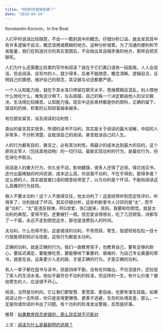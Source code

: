 ```yaml
---
title: "阿Q的求爱错在哪？"
date: "2019-04-24"
---
```


Konstantin Korovin，In the Boat

  

人们平时说话比较随意，不会一一甄别其中的概念。仔细分析口话，就会发现其中有许多逻辑不自洽，概念误用或模糊的地方。这种分析很累，为了沟通的便利和节省能量，我们在知道对方的真实意图后，不会指出其自相矛盾的地方，那样会把天聊死。

人们为什么还需要比较累的写作和阅读？就在于它们离口语有一段距离。人人会说话，但会阅读、会写作的人，就少得多，后者不能随意，概念清晰，逻辑自洽，证明自己的猜想，维护自己的观念，其证据与论述都要严密。

一个人认知能力弱，就在于其水准只停留在聊天水平，思维模糊且混乱，别人喂他什么他吃什么，难免泥沙俱下，左右摇摆，自己的每一个决定都由他人的议论裁决，生活得比较痛苦。认知能力强，现实中这些素材都是你的原料，正确的留下，错误的扔掉，积累的认知财富越来越多。

有位朋友留言，谈及阅读的功利性：

类似的留言其实很多，所谓的读书不功利，其实是关于阅读的最大误解，中招的人非常多，不分析清楚，会耽误自己的阅读。甚至耽误自己的人生。

人的行为都有目的，换言之，必有其功利性。用最少的成本达到最大的目的，这个原则主宰人（包括其他动物）的一切行动。最能实现功利的行为，是最优行为，将在进化中胜出。

阅读是人的重大行为，你久坐不动，影响健康，很多人还得了近视，得花钱买书，还付出最稀缺的时间资源，成本这么高，你说我不功利，不在乎得到，那得多傻？这么想的人，其实就是被口语的随意给带歪了，以为功利是个坏词，不能和阅读这么高雅的行为挂钩。

做人不要太功利！这个人不值得交往，他太功利了！这是经常听到否定性评价，听得多了，功利就成了坏词。其实仔细分析，这些判断里令人讨厌的是“太”，而不是“功利”，“太”是违反规律。阿Q求爱，张口就来，吴妈，我要和你困觉。就是太功利的典型。爱得不到，还要被打一顿。但恋爱谈得很长，吃了几百顿饭，诗都写了一千篇，永远不走到困觉这步，那也是浪费别人的时间。

太功利，什么也得不到，这是错误的功利。不劳而获，寄生，指望轻轻松松一目十行就能得到知识与技能，这些行为都是太功利。

正确的功利，就是正确的行为。我们一直教育孩子，也教育自己，要有足够的耐心，要延迟满足，要能够吃苦，要能够啃下重要的、艰难的、为自己专业奠基的厚书，就是在说，这条更少人走的路，才是正确的行为，才是正确的功利。

有人一辈子都在囤书与读书，但是四体不勤，没有任何输出，不仅没提升，还拉低了家人的生活水准。他似乎最符合不功利的标准，但这样的一生，有什么价值？被他寄生的人，应该很不开心。

阅读，当然是功利的。它让我们更智慧、更宽容、更自由，也更有谋生技能。如果阅读让你一无所获，你只是变得更懒惰、更善于逃避，生存的处境变差，那么，一定是你或你读的书出了问题。有个功利的标准发出警报，反而是好事。

  

推荐：[如果教育观念是错的，那么现实就不可能对](http://mp.weixin.qq.com/s?__biz=MjM5NDU0Mjk2MQ==&mid=2651629264&idx=1&sn=fd26526f130abdd592c612eb44d518c2&chksm=bd7e22ce8a09abd8c64480076716c31c4e90b8ad82dcae6616f467e0da0b138dc330425db40f&scene=21#wechat_redirect)  

上文：[阅读为什么是最聪明的选择？](http://mp.weixin.qq.com/s?__biz=MjM5NDU0Mjk2MQ==&mid=2651633284&idx=1&sn=09765045a716d2f66d9220d49abd26e1&chksm=bd7e329a8a09bb8cd9cf76c6826d7738047c9e0b94ade1f54ea519bac602088564b34533487d&scene=21#wechat_redirect)
